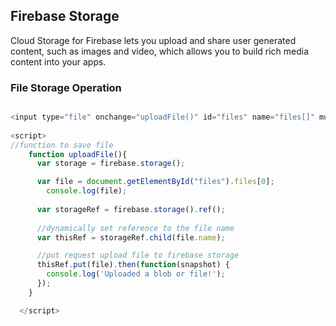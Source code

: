 ## Firebase Storage
Cloud Storage for Firebase lets you upload and share user generated content, such as images and video, which allows you to build rich media content into your apps.


### File Storage Operation


```js

<input type="file" onchange="uploadFile()" id="files" name="files[]" multiple />
  
<script>
//function to save file
    function uploadFile(){
      var storage = firebase.storage();

      var file = document.getElementById("files").files[0];
        console.log(file);
      
      var storageRef = firebase.storage().ref();
      
      //dynamically set reference to the file name
      var thisRef = storageRef.child(file.name);

      //put request upload file to firebase storage
      thisRef.put(file).then(function(snapshot) {
        console.log('Uploaded a blob or file!');
      });
    }

  </script>

  ```
